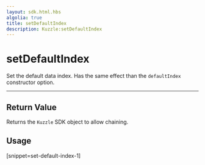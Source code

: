 ```yaml
---
layout: sdk.html.hbs
algolia: true
title: setDefaultIndex
description: Kuzzle:setDefaultIndex
---
```


  

# setDefaultIndex
Set the default data index. Has the same effect than the `defaultIndex` constructor option.

---

## Return Value

Returns the `Kuzzle` SDK object to allow chaining.

## Usage

[snippet=set-default-index-1]

